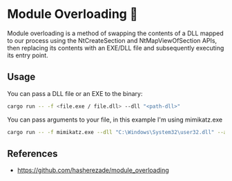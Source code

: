 # Module Overloading 🦀

Module overloading is a method of swapping the contents of a DLL mapped to our process using the NtCreateSection and NtMapViewOfSection APIs, then replacing its contents with an EXE/DLL file and subsequently executing its entry point.

## Usage 

You can pass a DLL file or an EXE to the binary:
```sh
cargo run -- -f <file.exe / file.dll> --dll "<path-dll>"
```

You can pass arguments to your file, in this example I'm using mimikatz.exe
```sh
cargo run -- -f mimikatz.exe --dll "C:\Windows\System32\user32.dll" --args "coffee exit"
```

## References

* https://github.com/hasherezade/module_overloading